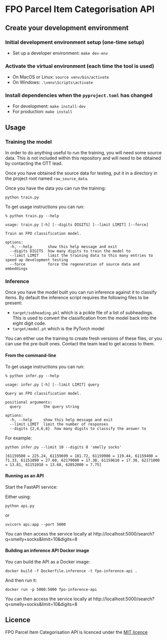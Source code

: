 # FPO Parcel Item Categorisation API

## Create your development environment

### Initial development environment setup (one-time setup)
- Set up a developer environment: `make dev-env`

### Activate the virtual environment (each time the tool is used)
- On MacOS or Linux: `source venv/bin/activate`
- On Windows: `.\venv\Scripts\activate`

### Install dependencies when the `pyproject.toml` has changed
- For development: `make install-dev`
- For production: `make install`

## Usage

### Training the model
In order to do anything useful to run the training, you will need some source data. This is not included within this repository and will need to be obtained by contacting the OTT lead.

Once you have obtained the source data for testing, put it in a directory in the project root named `raw_source_data`.

Once you have the data you can run the training:
```
python train.py
```

To get usage instructions you can run:
```
% python train.py --help
```
```
usage: train.py [-h] [--digits DIGITS] [--limit LIMIT] [--force]

Train an FPO classification model.

options:
  -h, --help       show this help message and exit
  --digits DIGITS  how many digits to train the model to
  --limit LIMIT    limit the training data to this many entries to speed up development testing
  --force          force the regeneration of source data and embeddings
```

### Inference

Once you have the model built you can run inference against it to classify items. By default the inference script requires the following files to be present:

- `target/subheading.pkl` which is a pcikle file of a list of subheadings. This is used to convert the classification from the model back into the eight digit code.
- `target/model.pt` which is the PyTorch model

You can either use the training to create fresh versions of these files, or you can use the pre-built ones. Contact the team lead to get access to them.

#### From the command-line

To get usage instructions you can run:
```
% python infer.py --help
```
```
usage: infer.py [-h] [--limit LIMIT] query

Query an FPO classification model.

positional arguments:
  query          the query string

options:
  -h, --help     show this help message and exit
  --limit LIMIT  limit the number of responses
  --digits {2,4,6,8}  how many digits to classify the answer to
```

For example:

```
python infer.py --limit 10 --digits 8 'smelly socks'
```
```
[61159500 = 225.24, 61159699 = 181.72, 61159900 = 119.44, 61159400 = 71.33, 61151090 = 27.60, 62179000 = 17.30, 61159610 = 17.30, 62171000 = 13.81, 61151010 = 13.68, 62052000 = 7.75]
```

#### Running as an API

Start the FastAPI service:

Either using:

```python api.py```

or

```uvicorn api:app --port 5000```

You can then access the service locally at http://localhost:5000/search?q=smelly+socks&limit=10&digits=8

#### Building an inference API Docker image

You can build the API as a Docker image:

```docker build -f Dockerfile.inference -t fpo-inference-api .```

And then run it:

```docker run -p 5000:5000 fpo-inference-api```

You can then access the service locally at http://localhost:5000/search?q=smelly+socks&limit=10&digits=8

## Licence

FPO Parcel Item Categorisation API is licenced under the [MIT licence](LICENCE.txt)